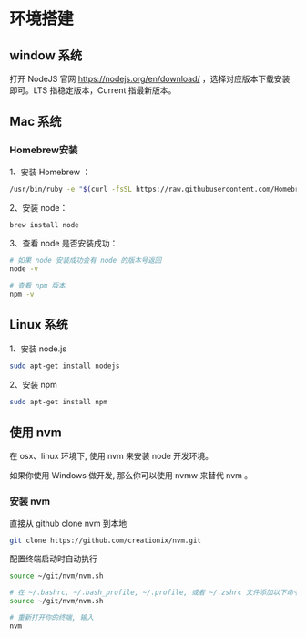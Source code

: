 # 环境搭建

## window 系统
打开 NodeJS 官网 https://nodejs.org/en/download/ ，选择对应版本下载安装即可。LTS 指稳定版本，Current 指最新版本。

## Mac 系统
### Homebrew安装
1、安装 Homebrew ：

``` bash
/usr/bin/ruby -e "$(curl -fsSL https://raw.githubusercontent.com/Homebrew/install/master/install)"
```

2、安装 node：

``` bash
brew install node
```

3、查看 node 是否安装成功：

``` bash
# 如果 node 安装成功会有 node 的版本号返回
node -v

# 查看 npm 版本
npm -v
```

## Linux 系统
1、安装 node.js

``` bash
sudo apt-get install nodejs
```

2、安装 npm

``` bash
sudo apt-get install npm
```

## 使用 nvm
在 osx、linux 环境下, 使用 nvm 来安装 node 开发环境。

如果你使用 Windows 做开发, 那么你可以使用 nvmw 来替代 nvm 。

### 安装 nvm
直接从 github clone nvm 到本地

``` bash
git clone https://github.com/creationix/nvm.git
```

配置终端启动时自动执行

``` bash
source ~/git/nvm/nvm.sh

# 在 ~/.bashrc, ~/.bash_profile, ~/.profile, 或者 ~/.zshrc 文件添加以下命令:
source ~/git/nvm/nvm.sh

# 重新打开你的终端, 输入 
nvm
```